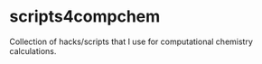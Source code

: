 # scripts4compchem


Collection of hacks/scripts that I use for computational chemistry calculations. 